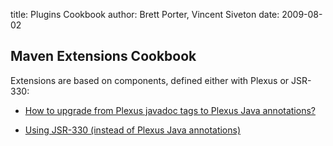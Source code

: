 title: Plugins Cookbook
author: Brett Porter, Vincent Siveton
date: 2009-08-02

<!--
Licensed to the Apache Software Foundation (ASF) under one
or more contributor license agreements.  See the NOTICE file
distributed with this work for additional information
regarding copyright ownership.  The ASF licenses this file
to you under the Apache License, Version 2.0 (the
"License"); you may not use this file except in compliance
with the License.  You may obtain a copy of the License at

    http://www.apache.org/licenses/LICENSE-2.0

Unless required by applicable law or agreed to in writing,
software distributed under the License is distributed on an
"AS IS" BASIS, WITHOUT WARRANTIES OR CONDITIONS OF ANY
KIND, either express or implied.  See the License for the
specific language governing permissions and limitations
under the License.
-->
## Maven Extensions Cookbook


 Extensions are based on components, defined either with Plexus or JSR-330:



 - [How to upgrade from Plexus javadoc tags to Plexus Java annotations?](./plexus-plugin-upgrade.html)

 - [Using JSR-330 (instead of Plexus Java annotations)](/maven-jsr330.html)


